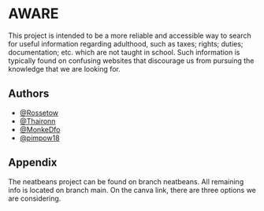 # AWARE

This project is intended to be a more reliable and accessible way to search for useful information regarding adulthood, such as taxes; rights; duties; documentation; etc. which are not taught in school. Such information is typically found on confusing websites that discourage us from pursuing the knowledge that we are looking for.


## Authors

- [@Rossetow](https://www.github.com/Rossetow)
- [@Thaironn](https://www.github.com/Thaironn)
- [@MonkeDfo](https://www.github.com/MonkeDfo)
- [@pimpow18](https://www.github.com/pimpow18)

## Appendix

The neatbeans project can be found on branch neatbeans. All remaining info is located on branch main.
On the canva link, there are three options we are considering.
